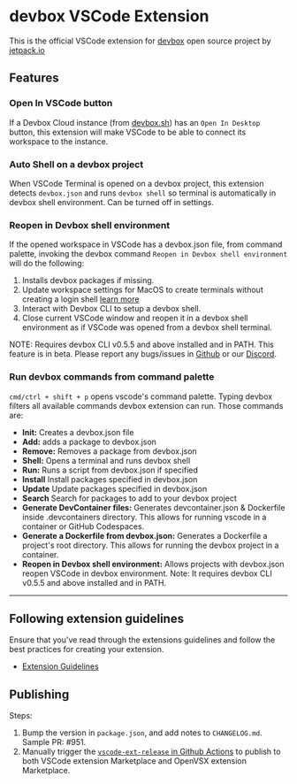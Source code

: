# devbox VSCode Extension

This is the official VSCode extension for [devbox](https://github.com/jetpack-io/devbox) open source project by [jetpack.io](https://jetpack.io)

## Features

### Open In VSCode button

If a Devbox Cloud instance (from [devbox.sh](https://devbox.sh)) has an `Open In Desktop` button, this extension will make VSCode to be able to connect its workspace to the instance.

### Auto Shell on a devbox project

When VSCode Terminal is opened on a devbox project, this extension detects `devbox.json` and runs `devbox shell` so terminal is automatically in devbox shell environment. Can be turned off in settings.

### Reopen in Devbox shell environment

If the opened workspace in VSCode has a devbox.json file, from command palette, invoking the devbox command `Reopen in Devbox shell environment` will do the following:

1. Installs devbox packages if missing.
2. Update workspace settings for MacOS to create terminals without creating a login shell [learn more](https://code.visualstudio.com/docs/terminal/profiles#_why-are-there-duplicate-paths-in-the-terminals-path-environment-variable-andor-why-are-they-reversed-on-macos)
3. Interact with Devbox CLI to setup a devbox shell.
4. Close current VSCode window and reopen it in a devbox shell environment as if VSCode was opened from a devbox shell terminal.

NOTE: Requires devbox CLI v0.5.5 and above
  installed and in PATH. This feature is in beta. Please report any bugs/issues in [Github](https://github.com/jetpack-io/devbox) or our [Discord](https://discord.gg/Rr5KPJq7).

### Run devbox commands from command palette

`cmd/ctrl + shift + p` opens vscode's command palette. Typing devbox filters all available commands devbox extension can run. Those commands are:

- **Init:** Creates a devbox.json file
- **Add:** adds a package to devbox.json
- **Remove:** Removes a package from devbox.json
- **Shell:** Opens a terminal and runs devbox shell
- **Run:** Runs a script from devbox.json if specified
- **Install** Install packages specified in devbox.json
- **Update** Update packages specified in devbox.json
- **Search** Search for packages to add to your devbox project
- **Generate DevContainer files:** Generates devcontainer.json & Dockerfile inside .devcontainers directory. This allows for running vscode in a container or GitHub Codespaces.
- **Generate a Dockerfile from devbox.json:** Generates a Dockerfile a project's root directory. This allows for running the devbox project in a container.
- **Reopen in Devbox shell environment:** Allows projects with devbox.json
  reopen VSCode in devbox environment. Note: It requires devbox CLI v0.5.5 and above
  installed and in PATH.

---

## Following extension guidelines

Ensure that you've read through the extensions guidelines and follow the best practices for creating your extension.

- [Extension Guidelines](https://code.visualstudio.com/api/references/extension-guidelines)

## Publishing

Steps:

1. Bump the version in `package.json`, and add notes to `CHANGELOG.md`. Sample PR: #951.
2. Manually trigger the [`vscode-ext-release` in Github Actions](https://github.com/jetpack-io/devbox/actions/workflows/vscode-ext-release.yaml) to publish to both VSCode extension Marketplace and OpenVSX extension Marketplace.
